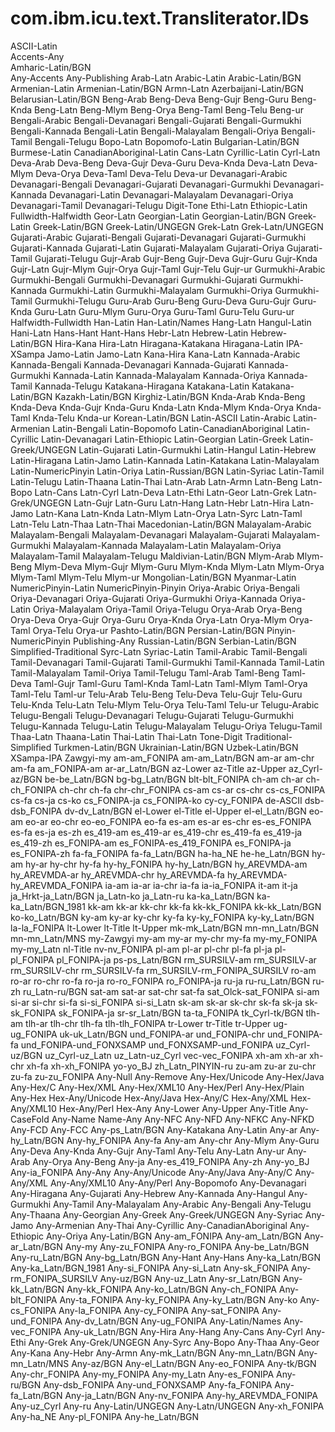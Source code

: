 # com.ibm.icu.text.Transliterator.IDs

ASCII-Latin  
Accents-Any  
Amharic-Latin/BGN  
Any-Accents
Any-Publishing
Arab-Latn
Arabic-Latin
Arabic-Latin/BGN
Armenian-Latin
Armenian-Latin/BGN
Armn-Latn
Azerbaijani-Latin/BGN
Belarusian-Latin/BGN
Beng-Arab
Beng-Deva
Beng-Gujr
Beng-Guru
Beng-Knda
Beng-Latn
Beng-Mlym
Beng-Orya
Beng-Taml
Beng-Telu
Beng-ur
Bengali-Arabic
Bengali-Devanagari
Bengali-Gujarati
Bengali-Gurmukhi
Bengali-Kannada
Bengali-Latin
Bengali-Malayalam
Bengali-Oriya
Bengali-Tamil
Bengali-Telugu
Bopo-Latn
Bopomofo-Latin
Bulgarian-Latin/BGN
Burmese-Latin
CanadianAboriginal-Latin
Cans-Latn
Cyrillic-Latin
Cyrl-Latn
Deva-Arab
Deva-Beng
Deva-Gujr
Deva-Guru
Deva-Knda
Deva-Latn
Deva-Mlym
Deva-Orya
Deva-Taml
Deva-Telu
Deva-ur
Devanagari-Arabic
Devanagari-Bengali
Devanagari-Gujarati
Devanagari-Gurmukhi
Devanagari-Kannada
Devanagari-Latin
Devanagari-Malayalam
Devanagari-Oriya
Devanagari-Tamil
Devanagari-Telugu
Digit-Tone
Ethi-Latn
Ethiopic-Latin
Fullwidth-Halfwidth
Geor-Latn
Georgian-Latin
Georgian-Latin/BGN
Greek-Latin
Greek-Latin/BGN
Greek-Latin/UNGEGN
Grek-Latn
Grek-Latn/UNGEGN
Gujarati-Arabic
Gujarati-Bengali
Gujarati-Devanagari
Gujarati-Gurmukhi
Gujarati-Kannada
Gujarati-Latin
Gujarati-Malayalam
Gujarati-Oriya
Gujarati-Tamil
Gujarati-Telugu
Gujr-Arab
Gujr-Beng
Gujr-Deva
Gujr-Guru
Gujr-Knda
Gujr-Latn
Gujr-Mlym
Gujr-Orya
Gujr-Taml
Gujr-Telu
Gujr-ur
Gurmukhi-Arabic
Gurmukhi-Bengali
Gurmukhi-Devanagari
Gurmukhi-Gujarati
Gurmukhi-Kannada
Gurmukhi-Latin
Gurmukhi-Malayalam
Gurmukhi-Oriya
Gurmukhi-Tamil
Gurmukhi-Telugu
Guru-Arab
Guru-Beng
Guru-Deva
Guru-Gujr
Guru-Knda
Guru-Latn
Guru-Mlym
Guru-Orya
Guru-Taml
Guru-Telu
Guru-ur
Halfwidth-Fullwidth
Han-Latin
Han-Latin/Names
Hang-Latn
Hangul-Latin
Hani-Latn
Hans-Hant
Hant-Hans
Hebr-Latn
Hebrew-Latin
Hebrew-Latin/BGN
Hira-Kana
Hira-Latn
Hiragana-Katakana
Hiragana-Latin
IPA-XSampa
Jamo-Latin
Jamo-Latn
Kana-Hira
Kana-Latn
Kannada-Arabic
Kannada-Bengali
Kannada-Devanagari
Kannada-Gujarati
Kannada-Gurmukhi
Kannada-Latin
Kannada-Malayalam
Kannada-Oriya
Kannada-Tamil
Kannada-Telugu
Katakana-Hiragana
Katakana-Latin
Katakana-Latin/BGN
Kazakh-Latin/BGN
Kirghiz-Latin/BGN
Knda-Arab
Knda-Beng
Knda-Deva
Knda-Gujr
Knda-Guru
Knda-Latn
Knda-Mlym
Knda-Orya
Knda-Taml
Knda-Telu
Knda-ur
Korean-Latin/BGN
Latin-ASCII
Latin-Arabic
Latin-Armenian
Latin-Bengali
Latin-Bopomofo
Latin-CanadianAboriginal
Latin-Cyrillic
Latin-Devanagari
Latin-Ethiopic
Latin-Georgian
Latin-Greek
Latin-Greek/UNGEGN
Latin-Gujarati
Latin-Gurmukhi
Latin-Hangul
Latin-Hebrew
Latin-Hiragana
Latin-Jamo
Latin-Kannada
Latin-Katakana
Latin-Malayalam
Latin-NumericPinyin
Latin-Oriya
Latin-Russian/BGN
Latin-Syriac
Latin-Tamil
Latin-Telugu
Latin-Thaana
Latin-Thai
Latn-Arab
Latn-Armn
Latn-Beng
Latn-Bopo
Latn-Cans
Latn-Cyrl
Latn-Deva
Latn-Ethi
Latn-Geor
Latn-Grek
Latn-Grek/UNGEGN
Latn-Gujr
Latn-Guru
Latn-Hang
Latn-Hebr
Latn-Hira
Latn-Jamo
Latn-Kana
Latn-Knda
Latn-Mlym
Latn-Orya
Latn-Syrc
Latn-Taml
Latn-Telu
Latn-Thaa
Latn-Thai
Macedonian-Latin/BGN
Malayalam-Arabic
Malayalam-Bengali
Malayalam-Devanagari
Malayalam-Gujarati
Malayalam-Gurmukhi
Malayalam-Kannada
Malayalam-Latin
Malayalam-Oriya
Malayalam-Tamil
Malayalam-Telugu
Maldivian-Latin/BGN
Mlym-Arab
Mlym-Beng
Mlym-Deva
Mlym-Gujr
Mlym-Guru
Mlym-Knda
Mlym-Latn
Mlym-Orya
Mlym-Taml
Mlym-Telu
Mlym-ur
Mongolian-Latin/BGN
Myanmar-Latin
NumericPinyin-Latin
NumericPinyin-Pinyin
Oriya-Arabic
Oriya-Bengali
Oriya-Devanagari
Oriya-Gujarati
Oriya-Gurmukhi
Oriya-Kannada
Oriya-Latin
Oriya-Malayalam
Oriya-Tamil
Oriya-Telugu
Orya-Arab
Orya-Beng
Orya-Deva
Orya-Gujr
Orya-Guru
Orya-Knda
Orya-Latn
Orya-Mlym
Orya-Taml
Orya-Telu
Orya-ur
Pashto-Latin/BGN
Persian-Latin/BGN
Pinyin-NumericPinyin
Publishing-Any
Russian-Latin/BGN
Serbian-Latin/BGN
Simplified-Traditional
Syrc-Latn
Syriac-Latin
Tamil-Arabic
Tamil-Bengali
Tamil-Devanagari
Tamil-Gujarati
Tamil-Gurmukhi
Tamil-Kannada
Tamil-Latin
Tamil-Malayalam
Tamil-Oriya
Tamil-Telugu
Taml-Arab
Taml-Beng
Taml-Deva
Taml-Gujr
Taml-Guru
Taml-Knda
Taml-Latn
Taml-Mlym
Taml-Orya
Taml-Telu
Taml-ur
Telu-Arab
Telu-Beng
Telu-Deva
Telu-Gujr
Telu-Guru
Telu-Knda
Telu-Latn
Telu-Mlym
Telu-Orya
Telu-Taml
Telu-ur
Telugu-Arabic
Telugu-Bengali
Telugu-Devanagari
Telugu-Gujarati
Telugu-Gurmukhi
Telugu-Kannada
Telugu-Latin
Telugu-Malayalam
Telugu-Oriya
Telugu-Tamil
Thaa-Latn
Thaana-Latin
Thai-Latin
Thai-Latn
Tone-Digit
Traditional-Simplified
Turkmen-Latin/BGN
Ukrainian-Latin/BGN
Uzbek-Latin/BGN
XSampa-IPA
Zawgyi-my
am-am_FONIPA
am-am_Latn/BGN
am-ar
am-chr
am-fa
am_FONIPA-am
ar-ar_Latn/BGN
az-Lower
az-Title
az-Upper
az_Cyrl-az/BGN
be-be_Latn/BGN
bg-bg_Latn/BGN
blt-blt_FONIPA
ch-am
ch-ar
ch-ch_FONIPA
ch-chr
ch-fa
chr-chr_FONIPA
cs-am
cs-ar
cs-chr
cs-cs_FONIPA
cs-fa
cs-ja
cs-ko
cs_FONIPA-ja
cs_FONIPA-ko
cy-cy_FONIPA
de-ASCII
dsb-dsb_FONIPA
dv-dv_Latn/BGN
el-Lower
el-Title
el-Upper
el-el_Latn/BGN
eo-am
eo-ar
eo-chr
eo-eo_FONIPA
eo-fa
es-am
es-ar
es-chr
es-es_FONIPA
es-fa
es-ja
es-zh
es_419-am
es_419-ar
es_419-chr
es_419-fa
es_419-ja
es_419-zh
es_FONIPA-am
es_FONIPA-es_419_FONIPA
es_FONIPA-ja
es_FONIPA-zh
fa-fa_FONIPA
fa-fa_Latn/BGN
ha-ha_NE
he-he_Latn/BGN
hy-am
hy-ar
hy-chr
hy-fa
hy-hy_FONIPA
hy-hy_Latn/BGN
hy_AREVMDA-am
hy_AREVMDA-ar
hy_AREVMDA-chr
hy_AREVMDA-fa
hy_AREVMDA-hy_AREVMDA_FONIPA
ia-am
ia-ar
ia-chr
ia-fa
ia-ia_FONIPA
it-am
it-ja
ja_Hrkt-ja_Latn/BGN
ja_Latn-ko
ja_Latn-ru
ka-ka_Latn/BGN
ka-ka_Latn/BGN_1981
kk-am
kk-ar
kk-chr
kk-fa
kk-kk_FONIPA
kk-kk_Latn/BGN
ko-ko_Latn/BGN
ky-am
ky-ar
ky-chr
ky-fa
ky-ky_FONIPA
ky-ky_Latn/BGN
la-la_FONIPA
lt-Lower
lt-Title
lt-Upper
mk-mk_Latn/BGN
mn-mn_Latn/BGN
mn-mn_Latn/MNS
my-Zawgyi
my-am
my-ar
my-chr
my-fa
my-my_FONIPA
my-my_Latn
nl-Title
nv-nv_FONIPA
pl-am
pl-ar
pl-chr
pl-fa
pl-ja
pl-pl_FONIPA
pl_FONIPA-ja
ps-ps_Latn/BGN
rm_SURSILV-am
rm_SURSILV-ar
rm_SURSILV-chr
rm_SURSILV-fa
rm_SURSILV-rm_FONIPA_SURSILV
ro-am
ro-ar
ro-chr
ro-fa
ro-ja
ro-ro_FONIPA
ro_FONIPA-ja
ru-ja
ru-ru_Latn/BGN
ru-zh
ru_Latn-ru/BGN
sat-am
sat-ar
sat-chr
sat-fa
sat_Olck-sat_FONIPA
si-am
si-ar
si-chr
si-fa
si-si_FONIPA
si-si_Latn
sk-am
sk-ar
sk-chr
sk-fa
sk-ja
sk-sk_FONIPA
sk_FONIPA-ja
sr-sr_Latn/BGN
ta-ta_FONIPA
tk_Cyrl-tk/BGN
tlh-am
tlh-ar
tlh-chr
tlh-fa
tlh-tlh_FONIPA
tr-Lower
tr-Title
tr-Upper
ug-ug_FONIPA
uk-uk_Latn/BGN
und_FONIPA-ar
und_FONIPA-chr
und_FONIPA-fa
und_FONIPA-und_FONXSAMP
und_FONXSAMP-und_FONIPA
uz_Cyrl-uz/BGN
uz_Cyrl-uz_Latn
uz_Latn-uz_Cyrl
vec-vec_FONIPA
xh-am
xh-ar
xh-chr
xh-fa
xh-xh_FONIPA
yo-yo_BJ
zh_Latn_PINYIN-ru
zu-am
zu-ar
zu-chr
zu-fa
zu-zu_FONIPA
Any-Null
Any-Remove
Any-Hex/Unicode
Any-Hex/Java
Any-Hex/C
Any-Hex/XML
Any-Hex/XML10
Any-Hex/Perl
Any-Hex/Plain
Any-Hex
Hex-Any/Unicode
Hex-Any/Java
Hex-Any/C
Hex-Any/XML
Hex-Any/XML10
Hex-Any/Perl
Hex-Any
Any-Lower
Any-Upper
Any-Title
Any-CaseFold
Any-Name
Name-Any
Any-NFC
Any-NFD
Any-NFKC
Any-NFKD
Any-FCD
Any-FCC
Any-ps_Latn/BGN
Any-Katakana
Any-Latin
Any-ar
Any-hy_Latn/BGN
Any-hy_FONIPA
Any-fa
Any-am
Any-chr
Any-Mlym
Any-Guru
Any-Deva
Any-Knda
Any-Gujr
Any-Taml
Any-Telu
Any-Latn
Any-ur
Any-Arab
Any-Orya
Any-Beng
Any-ja
Any-es_419_FONIPA
Any-zh
Any-yo_BJ
Any-ia_FONIPA
Any-Any
Any-Any/Unicode
Any-Any/Java
Any-Any/C
Any-Any/XML
Any-Any/XML10
Any-Any/Perl
Any-Bopomofo
Any-Devanagari
Any-Hiragana
Any-Gujarati
Any-Hebrew
Any-Kannada
Any-Hangul
Any-Gurmukhi
Any-Tamil
Any-Malayalam
Any-Arabic
Any-Bengali
Any-Telugu
Any-Thaana
Any-Georgian
Any-Greek
Any-Greek/UNGEGN
Any-Syriac
Any-Jamo
Any-Armenian
Any-Thai
Any-Cyrillic
Any-CanadianAboriginal
Any-Ethiopic
Any-Oriya
Any-Latin/BGN
Any-am_FONIPA
Any-am_Latn/BGN
Any-ar_Latn/BGN
Any-my
Any-zu_FONIPA
Any-ro_FONIPA
Any-be_Latn/BGN
Any-ru_Latn/BGN
Any-bg_Latn/BGN
Any-Hant
Any-Hans
Any-ka_Latn/BGN
Any-ka_Latn/BGN_1981
Any-si_FONIPA
Any-si_Latn
Any-sk_FONIPA
Any-rm_FONIPA_SURSILV
Any-uz/BGN
Any-uz_Latn
Any-sr_Latn/BGN
Any-kk_Latn/BGN
Any-kk_FONIPA
Any-ko_Latn/BGN
Any-ch_FONIPA
Any-blt_FONIPA
Any-ta_FONIPA
Any-ky_FONIPA
Any-ky_Latn/BGN
Any-ko
Any-cs_FONIPA
Any-la_FONIPA
Any-cy_FONIPA
Any-sat_FONIPA
Any-und_FONIPA
Any-dv_Latn/BGN
Any-ug_FONIPA
Any-Latin/Names
Any-vec_FONIPA
Any-uk_Latn/BGN
Any-Hira
Any-Hang
Any-Cans
Any-Cyrl
Any-Ethi
Any-Grek
Any-Grek/UNGEGN
Any-Syrc
Any-Bopo
Any-Thaa
Any-Geor
Any-Kana
Any-Hebr
Any-Armn
Any-mk_Latn/BGN
Any-mn_Latn/BGN
Any-mn_Latn/MNS
Any-az/BGN
Any-el_Latn/BGN
Any-eo_FONIPA
Any-tk/BGN
Any-chr_FONIPA
Any-my_FONIPA
Any-my_Latn
Any-es_FONIPA
Any-ru/BGN
Any-dsb_FONIPA
Any-und_FONXSAMP
Any-fa_FONIPA
Any-fa_Latn/BGN
Any-ja_Latn/BGN
Any-nv_FONIPA
Any-hy_AREVMDA_FONIPA
Any-uz_Cyrl
Any-ru
Any-Latin/UNGEGN
Any-Latn/UNGEGN
Any-xh_FONIPA
Any-ha_NE
Any-pl_FONIPA
Any-he_Latn/BGN

